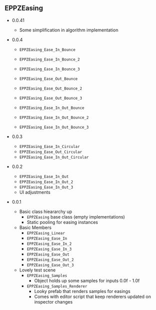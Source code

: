 EPPZEasing
----------

* 0.0.41

	+ Some simplification in algorithm implementation

* 0.0.4

	+ `EPPZEasing_Ease_In_Bounce`
	+ `EPPZEasing_Ease_In_Bounce_2`
	+ `EPPZEasing_Ease_In_Bounce_3`

	+ `EPPZEasing_Ease_Out_Bounce`
	+ `EPPZEasing_Ease_Out_Bounce_2`
	+ `EPPZEasing_Ease_Out_Bounce_3`
		
	+ `EPPZEasing_Ease_In_Out_Bounce`
	+ `EPPZEasing_Ease_In_Out_Bounce_2`
	+ `EPPZEasing_Ease_In_Out_Bounce_3`

* 0.0.3

	+ `EPPZEasing_Ease_In_Circular`
	+ `EPPZEasing_Ease_Out_Circular`
	+ `EPPZEasing_Ease_In_Out_Circular`

* 0.0.2

	+ `EPPZEasing_Ease_In_Out`
	+ `EPPZEasing_Ease_In_Out_2`
	+ `EPPZEasing_Ease_In_Out_3`
	+ UI adjustments

* 0.0.1

	+ Basic class hieararchy up
		+ `EPPZEasing` base class (empty implementations)
		+ Static pooling for easing instances
	+ Basic Members
		+ `EPPZEasing_Linear`
		+ `EPPZEasing_Ease_In`		
		+ `EPPZEasing_Ease_In_2`		
		+ `EPPZEasing_Ease_In_3`		
		+ `EPPZEasing_Ease_Out`		
		+ `EPPZEasing_Ease_Out_2`		
		+ `EPPZEasing_Ease_Out_3`		
	+ Lovely test scene
		+ `EPPZEasing_Samples`
			+ Object holds up some samples for inputs 0.0f - 1.0f
		+ `EPPZEasing_Samples_Renderer`
			+ Looky prefab that renders samples for easings
			+ Comes with editor script that keep renderers updated on inspector changes
